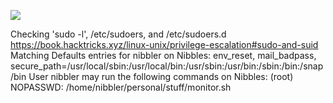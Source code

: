 ![](Maszyny/Linux/Nibbles/Pasted%20image%2020210818192044.png)

Checking 'sudo -l', /etc/sudoers, and /etc/sudoers.d
https://book.hacktricks.xyz/linux-unix/privilege-escalation#sudo-and-suid
Matching Defaults entries for nibbler on Nibbles:
env_reset, mail_badpass, secure_path=/usr/local/sbin\:/usr/local/bin\:/usr/sbin\:/usr/bin\:/sbin\:/bin\:/snap/bin
User nibbler may run the following commands on Nibbles:
(root) NOPASSWD: /home/nibbler/personal/stuff/monitor.sh

